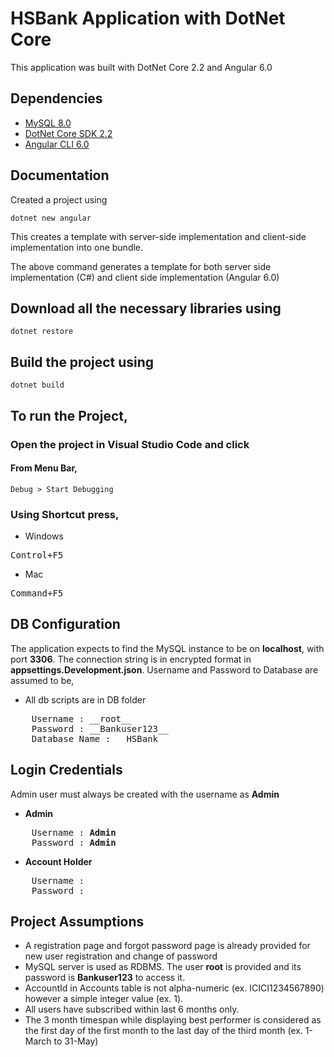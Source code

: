 HSBank Application with DotNet Core
===================

This application was built with DotNet Core 2.2 and Angular 6.0

## Dependencies

* [MySQL 8.0](https://dev.mysql.com/downloads/mysql/)
* [DotNet Core SDK 2.2](https://dotnet.microsoft.com/download/dotnet-core/2.2)
* [Angular CLI 6.0](https://angular.io/)



## Documentation

Created a project using
~~~
dotnet new angular
~~~
This creates a template with server-side implementation and client-side implementation into one bundle.

The above command generates a template for both server side implementation (C#) and client side implementation (Angular 6.0)

## Download all the necessary libraries using 
~~~
dotnet restore
~~~

## Build the project using
~~~
dotnet build
~~~

## To run the Project, 
### Open the project in Visual Studio Code and click 
#### From Menu Bar, 
    Debug > Start Debugging

### Using Shortcut press, 
- Windows
<pre>Control+F5</pre>
- Mac
<pre>Command+F5</pre>



## DB Configuration

The application expects to find the MySQL instance to be on __localhost__, with port __3306__.
The connection string is in encrypted format in __appsettings.Development.json__.
Username and Password to Database are assumed to be,
- All db scripts are in DB folder
<pre>
    Username : __root__
    Password : __Bankuser123__
    Database Name : __HSBank__
</pre>




## Login Credentials

Admin user must always be created with the username as __Admin__

- __Admin__

<pre>
    Username : <b>Admin</b>
    Password : <b>Admin</b>
</pre>

- __Account Holder__
<pre>
    Username : 
    Password : 
</pre>



## Project Assumptions

- A registration page and forgot password page is already provided for new user registration and change of password
- MySQL server is used as RDBMS. The user __root__ is provided and its password is __Bankuser123__ to access it.
- AccountId in Accounts table is not alpha-numeric (ex. ICICI1234567890) however a simple integer value (ex. 1).
- All users have subscribed within last 6 months only.
- The 3 month timespan while displaying best performer is considered as the first day of the first month to the last day of the third month (ex. 1-March to 31-May) 

